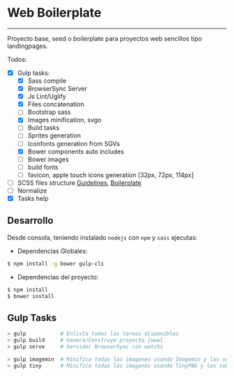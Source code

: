 # Web Boilerplate
----------
Proyecto base, seed o boilerplate para proyectos web sencillos tipo landingpages.

Todos:
- [x] Gulp tasks:
  - [x] Sass compile
  - [x] BrowserSync Server
  - [x] Js Lint/Uglify
  - [x] Files concatenation
  - [ ] Bootstrap sass
  - [x] Images minification, svgo
  - [ ] Build tasks
  - [ ] Sprites generation
  - [ ] Iconfonts generation from SGVs
  - [x] Bower components auto includes
  - [ ] Bower images
  - [ ] build fonts 
  - [ ] favicon, apple touch icons generation [32px, 72px, 114px]
- [ ] SCSS files structure [Guidelines](https://sass-guidelin.es/), [Boilerplate](https://github.com/HugoGiraudel/sass-boilerplate)
- [ ] Normalize
- [x] Tasks help

## Desarrollo
Desde consola, teniendo instalado `nodejs` con `npm` y `sass` ejecutas:

- Dependencias Globales:
```sh
$ npm install -g bower gulp-cli
```

- Dependencias del proyecto:
```sh
$ npm install
$ bower install
```

## Gulp Tasks
```sh
> gulp           # Enlista todas las tareas disponibles
> gulp build     # Genera/Construye proyecto [www]
> gulp serve     # Servidor BrowserSync con watchs

> gulp imagemin  # Minifica todas las imagenes usando Imagemin y las sobreescribe en el src
> gulp tiny      # Minifica todas las imagenes usando TinyPNG y las sobreescribe en el src
```